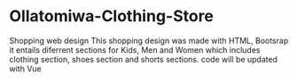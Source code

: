 # Ollatomiwa-Clothing-Store
Shopping web design
This shopping design was made with HTML, Bootsrap
it entails diferrent sections for Kids, Men and Women
which includes clothing section, shoes section and shorts sections.
code will be updated with Vue 
